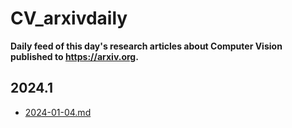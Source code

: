 # CV_arxivdaily

**Daily feed of this day's research articles about Computer Vision published to https://arxiv.org.**

## 2024.1
* [2024-01-04.md](./data/2024-01/2024-01-04.md)